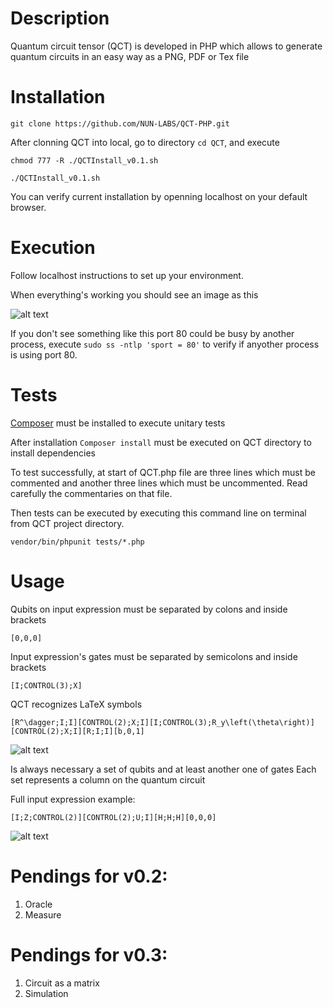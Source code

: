 # Description

Quantum circuit tensor (QCT) is developed in PHP which allows to generate quantum circuits in an easy way as a PNG, PDF or Tex file

# Installation

```git clone https://github.com/NUN-LABS/QCT-PHP.git```

After clonning QCT into local, go to directory ```cd QCT```, and execute

```chmod 777 -R ./QCTInstall_v0.1.sh```

```./QCTInstall_v0.1.sh```

You can verify current installation by openning localhost on your default browser.

# Execution

Follow localhost instructions to set up your environment.

When everything's working you should see an image as this

![alt text](img/QCT_LocalHost.png)

If you don't see something like this port 80 could be busy by another process, 
execute ```sudo ss -ntlp 'sport = 80'``` to verify if anyother process is using port 80.

# Tests

[Composer](https://getcomposer.org) must be installed to execute unitary tests

After installation ```Composer install``` must be executed on QCT directory 
to install dependencies

To test successfully, at start of QCT.php file are three lines which must be commented and another three lines which must be uncommented. Read carefully the commentaries on that file.

Then tests can be executed by executing this command line on terminal from QCT project directory.

```vendor/bin/phpunit tests/*.php```

# Usage

Qubits on input expression must be separated by colons and inside brackets

```[0,0,0]```

Input expression's gates must be separated by semicolons and inside brackets

```[I;CONTROL(3);X]```

QCT recognizes LaTeX symbols

```[R^\dagger;I;I][CONTROL(2);X;I][I;CONTROL(3);R_y\left(\theta\right)][CONTROL(2);X;I][R;I;I][b,0,1]```

![alt text](img/circuitLatex.png)


Is always necessary a set of qubits and at least another one of gates
Each set represents a column on the quantum circuit

Full input expression example:

```[I;Z;CONTROL(2)][CONTROL(2);U;I][H;H;H][0,0,0]```

![alt text](img/circuit.jpeg)


# Pendings for v0.2: 

1. Oracle   
2. Measure   

# Pendings for v0.3: 

1. Circuit as a matrix      
2. Simulation  


